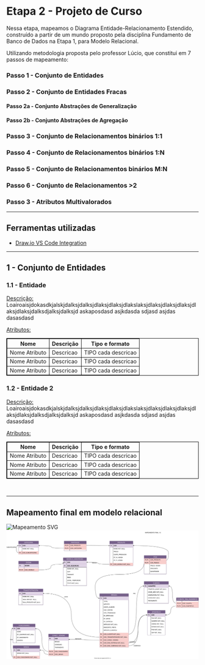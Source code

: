 # Etapa 2 - Projeto de Curso

Nessa etapa, mapeamos o Diagrama Entidade-Relacionamento Estendido, construído a partir de um mundo proposto pela disciplina Fundamento de Banco de Dados na Etapa 1, para Modelo Relacional.

Utilizando metodologia proposta pelo professor Lúcio, que constitui em 7 passos de mapeamento:

### Passo 1 - Conjunto de Entidades

### Passo 2 - Conjunto de Entidades Fracas

#### Passo 2a - Conjunto Abstrações de Generalização

#### Passo 2b - Conjunto Abstrações de Agregação

### Passo 3 - Conjunto de Relacionamentos binários 1:1

### Passo 4 - Conjunto de Relacionamentos binários 1:N

### Passo 5 - Conjunto de Relacionamentos binários M:N

### Passo 6 - Conjunto de Relacionamentos >2

### Passo 3 - Atributos Multivalorados

<hr/>

## Ferramentas utilizadas

- [Draw.io VS Code Integration](https://github.com/hediet/vscode-drawio.git)

<hr/>

## 1 - Conjunto de Entidades

### 1.1 - Entidade

<u>Descrição:</u> Loairoaisjdokasdkjalskjdalksjdalksjdlaksjdlaksjdlakslaksjdlaksjdlaksjdlaksjdlaksjdlaksjdalksdjalksjdalksjd
askaposdasd
asjkdasda
sdjasd
asjdas
dasasdasd

<u>Atributos:</u>

<style>

table, th, td {
  border: 1px solid black;
}

</style>

<table>
  <tr>
    <th scope="col">Nome</th>
    <th scope="col">Descrição</th>
    <th scope="col">Tipo e formato</th>
  </tr>
<tr>
  <td>Nome Atributo</td>
  <td>Descricao</td>
  <td>TIPO cada descricao</td>
</tr>
<tr>
  <td>Nome Atributo</td>
  <td>Descricao</td>
  <td>TIPO cada descricao</td>
</tr>
<tr>
  <td>Nome Atributo</td>
  <td>Descricao</td>
  <td>TIPO cada descricao</td>
</tr>
</table>

### 1.2 - Entidade 2

<u>Descrição:</u> Loairoaisjdokasdkjalskjdalksjdalksjdlaksjdlaksjdlakslaksjdlaksjdlaksjdlaksjdlaksjdlaksjdalksdjalksjdalksjd
askaposdasd
asjkdasda
sdjasd
asjdas
dasasdasd

<u>Atributos:</u>

</style>

<table>
  <tr>
    <th scope="col">Nome</th>
    <th scope="col">Descrição</th>
    <th scope="col">Tipo e formato</th>
  </tr>
<tr>
  <td>Nome Atributo</td>
  <td>Descricao</td>
  <td>TIPO cada descricao</td>
</tr>
<tr>
  <td>Nome Atributo</td>
  <td>Descricao</td>
  <td>TIPO cada descricao</td>
</tr>
<tr>
  <td>Nome Atributo</td>
  <td>Descricao</td>
  <td>TIPO cada descricao</td>
</tr>
</table>

<br/>

<hr/>

## Mapeamento final em modelo relacional

![Mapeamento SVG](Final_10.drawio.svg)
<img src="Final_10.svg"/>
